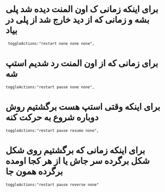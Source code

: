 # برای اینکه زمانی ک اون المنت دیده شد پلی بشه و زمانی که از دید خارج شد از پلی در بیاد 
```
 toggleActions:"restart none none none",
```

# برای زمانی که از اون المنت رد شدیم استپ شه 
```
toggleActions:"restart pause none none",
```

# برای اینکه وقتی استپ هست برگشتیم روش دوباره شروع به حرکت کنه

```
toggleActions:"restart pause resume none",
```

# برای اینکه زمانی که برگشتیم روی شکل شکل برگرده سر جاش یا از هر کجا اومده برگرده همون جا
```
toggleActions:"restart pause reverse none"
```